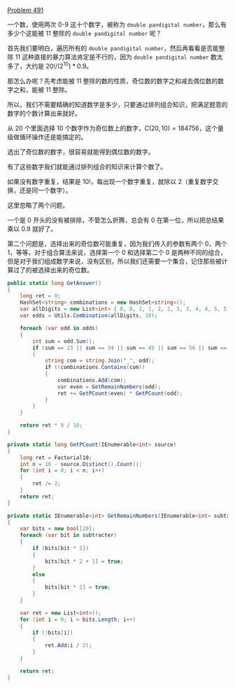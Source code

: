 [Problem 491](https://projecteuler.net/problem=491 "Problem 491 - Project Euler")

一个数，使用两次 0-9 这十个数字，被称为 `double pandigital number`，那么有多少个这能被 11 整除的 `double pandigital number` 呢？

首先我们要明白，遍历所有的 `double pandigital number`，然后再看看是否能整除 11 这种直接的暴力算法肯定是不行的，因为 `double pandigital number` 数太多了，大约是 $20!/(2^10)*0.9$。

那怎么办呢？先考虑能被 11 整除的数的性质，奇位数的数字之和减去偶位数的数字之和，能被 11 整除。

所以，我们不需要精确的知道数字是多少，只要通过排列组合知识，把满足题意的数字的个数计算出来就好。

从 20 个里面选择 10 个数字作为奇位数上的数字，$C(20, 10) = 184756$，这个量级做循环操作还是能搞定的。

选出了奇位数的数字，很容易就能得到偶位数的数字。

有了这些数字我们就能通过排列组合的知识来计算个数了。

如果没有数字重复，结果是 $10!$，每出现一个数字重复，就除以 2（重复数字交换，还是同一个数字）。

这里忽略了两个问题。

一个是 0 开头的没有被排除，不管怎么折腾，总会有 0 在第一位，所以把总结果乘以 0.9 就好了。

第二个问题是，选择出来的奇位数可能重复，因为我们传入的参数有两个 0，两个 1，等等，对于组合算法来说，选择第一个 0 和选择第二个 0 是两种不同的组合，但是对于我们组成数字来说，没有区别，所以我们还需要一个集合，记住那些被计算过了的被选择出来的奇位数。
``` csharp
public static long GetAnswer()
{
    long ret = 0;
    HashSet<string> combinations = new HashSet<string>();
    var allDigits = new List<int> { 0, 0, 1, 1, 2, 2, 3, 3, 4, 4, 5, 5, 6, 6, 7, 7, 8, 8, 9, 9 };
    var odds = Utils.Combination(allDigits, 10);

    foreach (var odd in odds)
    {
        int sum = odd.Sum();
        if (sum == 23 || sum == 34 || sum == 45 || sum == 56 || sum == 67)
        {
            string com = string.Join("_", odd);
            if (!combinations.Contains(com))
            {
                combinations.Add(com);
                var even = GetRemainNumbers(odd);
                ret += GetPCount(even) * GetPCount(odd);
            }
        }
    }

    return ret * 9 / 10;
}

private static long GetPCount(IEnumerable<int> source)
{
    long ret = Factorial10;
    int n = 10 - source.Distinct().Count();
    for (int i = 0; i < n; i++)
    {
        ret /= 2;
    }
    return ret;
}

private static IEnumerable<int> GetRemainNumbers(IEnumerable<int> subtracter)
{
    var bits = new bool[20];
    foreach (var bit in subtracter)
    {
        if (bits[bit * 2])
        {
            bits[bit * 2 + 1] = true;
        }
        else
        {
            bits[bit * 2] = true;
        }
    }

    var ret = new List<int>();
    for (int i = 0; i < bits.Length; i++)
    {
        if (!bits[i])
        {
            ret.Add(i / 2);
        }
    }

    return ret;
}
```

